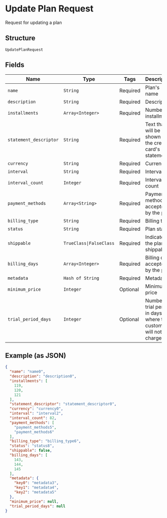 
# Update Plan Request

Request for updating a plan

## Structure

`UpdatePlanRequest`

## Fields

| Name | Type | Tags | Description |
|  --- | --- | --- | --- |
| `name` | `String` | Required | Plan's name |
| `description` | `String` | Required | Description |
| `installments` | `Array<Integer>` | Required | Number os installments |
| `statement_descriptor` | `String` | Required | Text that will be shown on the credit card's statement |
| `currency` | `String` | Required | Currency |
| `interval` | `String` | Required | Interval |
| `interval_count` | `Integer` | Required | Interval count |
| `payment_methods` | `Array<String>` | Required | Payment methods accepted by the plan |
| `billing_type` | `String` | Required | Billing type |
| `status` | `String` | Required | Plan status |
| `shippable` | `TrueClass\|FalseClass` | Required | Indicates if the plan is shippable |
| `billing_days` | `Array<Integer>` | Required | Billing days accepted by the plan |
| `metadata` | `Hash of String` | Required | Metadata |
| `minimum_price` | `Integer` | Optional | Minimum price |
| `trial_period_days` | `Integer` | Optional | Number of trial period in days, where the customer will not be charged |

## Example (as JSON)

```json
{
  "name": "name0",
  "description": "description0",
  "installments": [
    119,
    120,
    121
  ],
  "statement_descriptor": "statement_descriptor0",
  "currency": "currency0",
  "interval": "interval2",
  "interval_count": 82,
  "payment_methods": [
    "payment_methods5",
    "payment_methods6"
  ],
  "billing_type": "billing_type6",
  "status": "status8",
  "shippable": false,
  "billing_days": [
    143,
    144,
    145
  ],
  "metadata": {
    "key0": "metadata3",
    "key1": "metadata4",
    "key2": "metadata5"
  },
  "minimum_price": null,
  "trial_period_days": null
}
```


